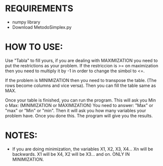 # REQUIREMENTS
- numpy library
- Download MetodoSimplex.py
# HOW TO USE:
Use "Tabla" to fill yours, if you are dealing with MAXIMIZATION you need to put the restrictions as your problem.
If the restriccion is >= on maximization then you need to multiply it by -1 in order to change the simbol to <=.

If the problem is MINIMIZATION then you need to transpose the table. (The rows become columns and vice versa). Then you can fill
the table same as MAX.

Once your table is finished, you can run the program.
This will ask you Min o Max: (MINIMIZATION or MAXIMIZATION) You need to answer: "Max" or "max" or "Min" or "min".
Then it will ask you how many variables your problem have. Once you done this. The program will give you the results.

# NOTES:
- If you are doing minimization, the variables X1, X2, X3, X4... Xn will be backwards. X1 will be X4, X2 will be X3... and on. 
ONLY IN MINIMIZATION.
